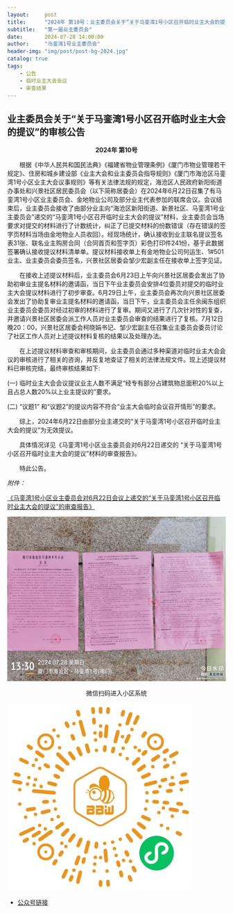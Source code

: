 ```yaml
---
layout:     post
title:      "2024年 第10号：业主委员会关于“关于马銮湾1号小区召开临时业主大会的提议”的审核公告"
subtitle:   "第一届业主委员会"
date:       2024-07-28 14:00:00
author:     "马銮湾1号业主委员会"
header-img: "img/post/post-bg-2024.jpg"
catalog: true
tags:
    - 公告
    - 临时业主大会会议
    - 审查结果
---
```




## 业主委员会关于“关于马銮湾1号小区召开临时业主大会的提议”的审核公告

<center><strong>2024年 第10号</strong></center>

&emsp;&emsp;根据《中华人民共和国民法典》《福建省物业管理条例》《厦门市物业管理若干规定》、住房和城乡建设部《业主大会和业主委员会指导规则》《厦门市海沧区马銮湾1号小区业主大会议事规则》等有关法律法规的规定，海沧区人民政府新阳街道办事处和兴景社区居民委员会（以下简称居委会）在2024年6月22日召集了有马銮湾1号小区业主委员会、金地物业公司及部分业主代表参加的联席会议。会议结束后，业主委员会接收了由部分业主向“海沧区新阳街道、新景社区、马銮湾1号业主委员会”递交的“马銮湾1号小区召开临时业主大会的提议”材料，业主委员会当场要求对提交的材料进行了计数统计，纠正了已提交材料的份数错误（存在错误的签字页材料当场由金地物业人员收回）。经现场统计，确认接收到业主联名提议签名表31张、联名业主购房合同（合同首页和签字页）彩色打印件241份，基于此数据签署确认接收提议材料清单单。提议材料接收单上有金地物业公司何运生、1#501业主、业主委员会委员签名，兴景社区居委会邹少宏副主任在接收单上签字见证。

&emsp;&emsp;在接收上述提议材料后，业主委员会6月23日上午向兴景社区居委会发出了协助初审业主提名材料的邀请函，当日下午业主委员会安排4位委员对提交的临时业主大会提议材料进行了初步审查。6月29日上午，业主委员会再次向兴景社区居委会发出了协助复审业主提名材料的邀请函，当日下午，业主委员会主任余闽东组织业主委员会委员对经过初审的材料进行了复审。期间又进行了几次针对性的复查，并邀请兴景社区居委会派工作人员对业主委员会审查的结果进行了复核。7月12日晚20：00，兴景社区居委会柯晓娟书记、邹少宏副主任召集业主委员会委员讨论了社区工作人员对上述提议材料复核的结果以及处理办法。

&emsp;&emsp;在上述提议材料审查和审核期间，业主委员会通过多种渠道对临时业主大会会议的审核进行了相关的咨询，并反复地查证了相关的法律法规文件。现上述提议材料已审核完结，最终审核结果如下:

(一)	临时业主大会会议提议业主人数不满足“经专有部分占建筑物总面积20%以上且占总人数20%以上业主提议的”要求。

(二)	“议题1” 和“议题2”的提议内容不符合“业主大会临时会议召开情形”的要求。

&emsp;&emsp;综上，2024年6月22日由部分业主递交的“关于马銮湾1号小区召开临时业主大会的提议”为无效提议。

&emsp;&emsp;具体情况详见《马銮湾1号小区业主委员会对6月22日递交的 “关于马銮湾1号小区召开临时业主大会的提议”材料的审查报告》。

&emsp;&emsp;特此公告。

<em>附件：</em>

[《马銮湾1号小区业主委员会对6月22日会议上递交的“关于马銮湾1号小区召开临时业主大会的提议”的审查报告》](https://drive.weixin.qq.com/s?k=ALIArAcrAFkm4K023n) 


![](\img\in-post\2024-7-28-公告实景.jpg)


<center>微信扫码进入小区系统</center>

![](\img\in-post\蜂窝智家.jpg)


- [公众号链接](https://mp.weixin.qq.com/s/XUvT1W8IDgtz9AffxATMTw)
